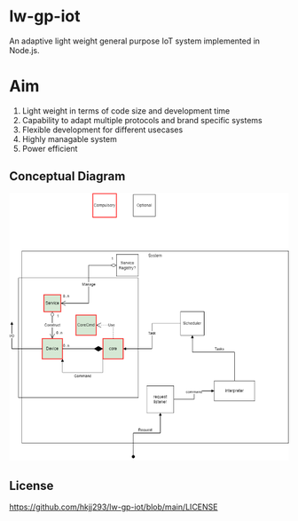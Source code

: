 # lw-gp-iot
An adaptive light weight general purpose IoT system implemented in Node.js.

# Aim
1. Light weight in terms of code size and development time
2. Capability to adapt multiple protocols and brand specific systems
3. Flexible development for different usecases
4. Highly managable system
5. Power efficient

## Conceptual Diagram
![alt text](https://github.com/hkjj293/lw-gp-iot/blob/main/conceptual-diagram.png)


## License
https://github.com/hkjj293/lw-gp-iot/blob/main/LICENSE
